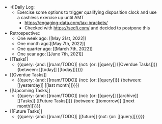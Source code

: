 - ☀️Daily Log:
    - Exercise some options to trigger qualifying disposition clock and use a cashless exercise up until AMT
        - https://engaging-data.com/tax-brackets/
        - Checked with https://secfi.com/ and decided to postpone this
- Retrospective::
    - One week ago: [[May 31st, 2022]]
    - One month ago:[[May 7th, 2022]]
    - One quarter ago: [[March 7th, 2022]]
    - One year ago: [[June 7th, 2021]]
- [[Tasks]]
    - {{query: {and: [[roam/TODO]] {not: {or: [[query]] [[Overdue Tasks]]}} {between: [[today]] [[today]]}}}}
- [[Overdue Tasks]]
    - {{query: {and: [[roam/TODO]] {not: {or: [[query]]}} {between: [[yesterday]] [[last month]]}}}}
- [[Upcoming Tasks]]
    - {{query: {and: [[roam/TODO]] {not: {or: [[query]] [[archive]] [[Tasks]] [[Future Tasks]]}} {between: [[tomorrow]] [[next month]]}}}}
- [[Future Tasks]]
    - {{query: {and: [[roam/TODO]] [[future]] {not: {or: [[query]]}}}}}
